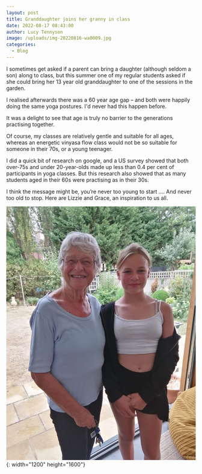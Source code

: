 ```yaml
---
layout: post
title: Granddaughter joins her granny in class
date: 2022-08-17 08:43:00
author: Lucy Tennyson
image: /uploads/img-20220816-wa0009.jpg
categories:
  - Blog
---
```


I sometimes get asked if a parent can bring a daughter (although seldom a son) along to class, but this summer one of my regular students asked if she could bring her 13 year old granddaughter to one of the sessions in the garden.

I realised afterwards there was a 60 year age gap – and both were happily doing the same yoga postures. I'd never had this happen before.

It was a delight to see that age is truly no barrier to the generations practising together.

Of course, my classes are relatively gentle and suitable for all ages, whereas an energetic vinyasa flow class would not be so suitable for someone in their 70s, or a young teenager.

I did a quick bit of research on google, and a US survey showed that both over-75s and under 20-year-olds made up less than 0.4 per cent of participants in yoga classes. But this research also showed that as many students aged in their 60s were practising as in their 30s.

I think the message might be, you’re never too young to start …. And never too old to stop. Here are Lizzie and Grace, an inspiration to us all.

![](/uploads/img-20220816-wa0009.jpg){: width="1200" height="1600"} 